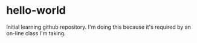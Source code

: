 # hello-world
Initial learning github repository.
I'm doing this because it's required by an on-line class I'm taking.
